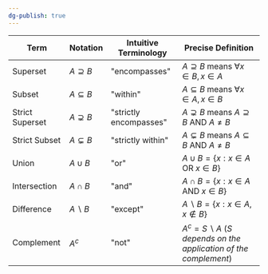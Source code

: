 ```yaml
---
dg-publish: true
---
```

| Term | Notation | Intuitive Terminology | Precise Definition |
| --- | --- | --- | --- |
| Superset | $A\supseteq B$ | "encompasses" | $A\supseteq B$ means $\forall x \in B, x \in A$
| Subset | $A\subseteq B$ | "within" | $A\subseteq B$ means $\forall x \in A, x \in B$
| Strict Superset | $A\supsetneq B$ | "strictly encompasses" | $A\supsetneq B$ means $A\supseteq B$ AND $A\neq B$
| Strict Subset | $A\subsetneq B$ | "strictly within" | $A\subsetneq B$ means $A\subseteq B$ AND $A\neq B$
| Union | $A\cup B$ | "or" | $A\cup B =  \{x: x \in A \text{ OR } x \in B\}$
| Intersection | $A\cap B$ | "and" | $A\cap B = \{x: x\in A \text{ AND } x\in B\}$
| Difference | $A\backslash B$ | "except" | $A\backslash B = \{x: x\in A, x\notin B\}$
| Complement | $A^c$ | "not" | $A^{c} = S\backslash A$ (*S depends on the application of the complement*)
